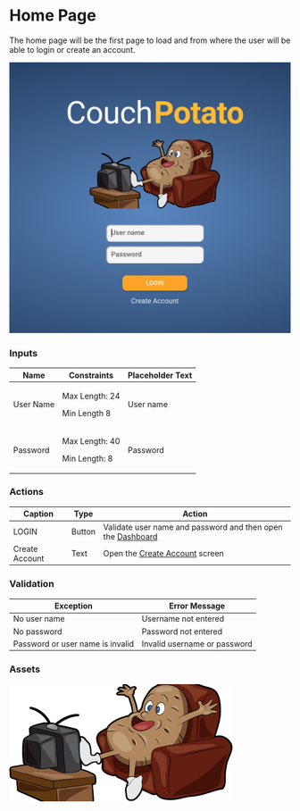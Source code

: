 # Home Page

The home page will be the first page to load and from where the user will be able to login or create an account.

![](../../.gitbook/assets/4.png)

### **Inputs**

| Name      | Constraints                               | Placeholder Text |
| --------- | ----------------------------------------- | ---------------- |
| User Name | <p>Max Length: 24</p><p>Min Length 8</p>  | User name        |
| Password  | <p>Max Length: 40</p><p>Min Length: 8</p> | Password         |

### **Actions**

| Caption        | Type   | Action                                                                    |
| -------------- | ------ | ------------------------------------------------------------------------- |
| LOGIN          | Button | Validate user name and password and then open the [Dashboard](dashboard/) |
| Create Account | Text   | Open the [Create Account](create-account.md) screen                       |

### **Validation**

| **Exception**                    | Error Message                |
| -------------------------------- | ---------------------------- |
| No user name                     | Username not entered         |
| No password                      | Password not entered         |
| Password or user name is invalid | Invalid username or password |

### **Assets**

![](../../.gitbook/assets/5.png)

